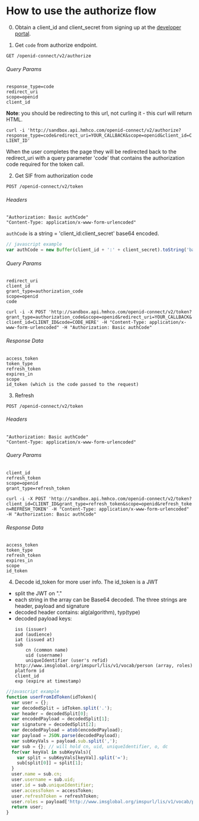 # How to use the authorize flow
0. Obtain a client_id and client_secret from signing up at the  [developer portal](https://developer.hmhco.com).

1. Get `code` from authorize endpoint.

  `GET /openid-connect/v2/authorize`

  ###### Query Params
  ```
  response_type=code
  redirect_uri
  scope=openid
  client_id
  ```
  **Note**: you should be redirecting to this url, not curling it - this curl will return HTML.

  `curl -i 'http://sandbox.api.hmhco.com/openid-connect/v2/authorize?response_type=code&redirect_uri=YOUR_CALLBACK&scope=openid&client_id=CLIENT_ID'`

  When the user completes the page they will be redirected back to the redirect_uri with a query parameter 'code' that contains the authorization code required for the token call.

2. Get SIF from authorization code

  `POST /openid-connect/v2/token`

  ###### Headers
  ```
  "Authorization: Basic authCode"
  "Content-Type: application/x-www-form-urlencoded"
  ```
  `authCode` is a string = 'client_id:client_secret' base64 encoded.
  ``` javascript
  // javascript example
  var authCode = new Buffer(client_id + ':' + client_secret).toString('base64');
  ```

  ###### Query Params
  ```
  redirect_uri
  client_id
  grant_type=authorization_code
  scope=openid
  code
  ```
  `curl -i -X POST 'http://sandbox.api.hmhco.com/openid-connect/v2/token?grant_type=authorization_code&scope=openid&redirect_uri=YOUR_CALLBACK&client_id=CLIENT_ID&code=CODE_HERE' -H "Content-Type: application/x-www-form-urlencoded" -H "Authorization: Basic authCode"`

  ###### Response Data
  ```
  access_token
  token_type
  refresh_token
  expires_in
  scope
  id_token (which is the code passed to the request)
  ```
3. Refresh

  `POST /openid-connect/v2/token`

  ###### Headers
  ```
  "Authorization: Basic authCode"
  "Content-Type: application/x-www-form-urlencoded"
  ```
  ###### Query Params
  ```
  client_id
  refresh_token
  scope=openid
  grant_type=refresh_token
  ```
  `curl -i -X POST 'http://sandbox.api.hmhco.com/openid-connect/v2/token?client_id=CLIENT_ID&grant_type=refresh_token&scope=openid&refresh_token=REFRESH_TOKEN' -H "Content-Type: application/x-www-form-urlencoded" -H "Authorization: Basic authCode"`

  ###### Response Data
  ```
  access_token
  token_type
  refresh_token
  expires_in
  scope
  id_token
  ```

4. Decode id_token for more user info.
  The id_token is a JWT
  - split the JWT on "."
  - each string in the array can be Base64 decoded. The three strings are header, payload and signature
  - decoded header contains: alg(algorithm), typ(type)
  - decoded payload keys:
    ```
    iss (issuer)
    aud (audience)
    iat (issued at)
    sub
        cn (common name)
        uid (username)
        uniqueIdentifier (user's refid)
    http://www.imsglobal.org/imspurl/lis/v1/vocab/person (array, roles)
    platform id
    client_id
    exp (expire at timestamp)
    ```

  ``` javascript
  //javascript example
  function userFromIdToken(idToken){
    var user = {};
    var decodedSplit = idToken.split('.');
    var header = decodedSplit[0];
    var encodedPayload = decodedSplit[1];
    var signature = decodedSplit[2];
    var decodedPayload = atob(encodedPayload);
    var payload = JSON.parse(decodedPayload);
    var subKeyVals = payload.sub.split(',');
    var sub = {}; // will hold cn, uid, uniqueIdentifier, o, dc
    for(var keyVal in subKeyVals){
      var split = subKeyVals[keyVal].split('=');
      sub[split[0]] = split[1];
    }
    user.name = sub.cn;
    user.username = sub.uid;
    user.id = sub.uniqueIdentifier;
    user.accessToken = accessToken;
    user.refreshToken = refreshToken;
    user.roles = payload['http://www.imsglobal.org/imspurl/lis/v1/vocab/person'];
    return user;
  }
  ```
